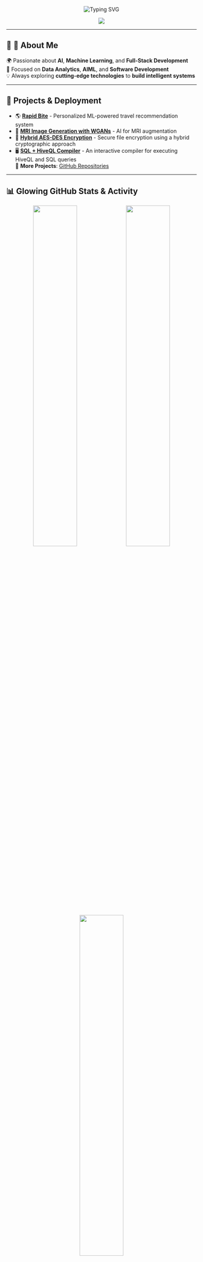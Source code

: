 <!-- Animated Gradient Background - Fixed -->
<p align="center">
  <img src="https://readme-typing-svg.demolab.com?font=Fira+Code&weight=600&size=30&pause=1000&color=FFD700&center=true&vCenter=true&width=1000&lines=Hey+There!+👋+Welcome+to+My+GitHub+Universe;AI+Enthusiast+🚀+|+ML+Practitioner+|+Full-Stack+Dev;Building+Smart+and+Intelligent+Systems;Lifelong+Learner+and+Tech+Explorer+🌍;Let's+Innovate+Together!+🔥" alt="Typing SVG" />
</p>


<!-- Fixed & Vibrant Header -->
<p align="center">
  <img src="https://capsule-render.vercel.app/api?type=waving&color=FF0080,8000FF,39FF14&height=250&section=header&text=🚀%20Amanulla%20Kesaratti!%20🚀&fontSize=45&fontColor=FFFFFF&animation=fadeIn&fontAlignY=40" />
</p>


---

## 🎨 **🌟 About Me**
🌍 Passionate about **AI**, **Machine Learning**, and **Full-Stack Development**  
🚀 Focused on **Data Analytics**, **AIML**, and **Software Development**  
💡 Always exploring **cutting-edge technologies** to **build intelligent systems**  

---

## 🚀 **Projects & Deployment**
- 🌎 **[Rapid Bite](https://github.com/amandk1991/Rapid-Bite)** - Personalized ML-powered travel recommendation system  
- 🧠 **[MRI Image Generation with WGANs](https://github.com/amandk1991/Brain-MRI-Augmentation-Using-GAN)** - AI for MRI augmentation  
- 🔐 **[Hybrid AES-DES Encryption](https://github.com/amandk1991/HYBRID-AES-DES-ENCRYPTION)** - Secure file encryption using a hybrid cryptographic approach
- 🖥️ **[SQL + HiveQL Compiler](https://bucolic-pegasus-7f35fb.netlify.app/)** - An interactive compiler for executing HiveQL and SQL queries  
🔗 **More Projects**: [GitHub Repositories](https://github.com/amandk1991?tab=repositories)


---
## 📊 **Glowing GitHub Stats & Activity**

<!-- GitHub Stats -->
<p align="center">
  <!-- GitHub Stats Card -->
  <img src="https://github-readme-stats.vercel.app/api?username=amandk1991&show_icons=true&theme=radical&hide_border=true&bg_color=000000&text_color=ffffff&title_color=FFD700&icon_color=FFDD00" width="48%" />
  
  <!-- GitHub Streak Stats (Shields.io) -->
  <img src="https://img.shields.io/endpoint?url=https://streak-stats.demolab.com/api/streak?user=amandk1991&theme=radical&hide_border=true&background=000000&ring=FFD700&fire=FFDD00&currStreakLabel=39FF14" width="48%" />

  <!-- Most Used Languages -->
  <img src="https://github-readme-stats.vercel.app/api/top-langs/?username=amandk1991&langs_count=8&layout=compact&theme=radical&hide_border=true&bg_color=000000&title_color=FFD700&text_color=FFFFFF" width="48%" />
</p>


---

## 🎭 **Activity Graph**
<p align="center">
  <img src="https://github-readme-activity-graph.vercel.app/graph?username=amandk1991&theme=react-dark&bg_color=000000&color=FFD700&line=FF00FF&point=39FF14&area=true&hide_border=true" width="100%" />
</p>

---


## 🎨 **🔗 Reach Out & Connect**
<p align="center">
  <a href="mailto:aman.at.job.02@gmail.com"><img src="https://img.shields.io/badge/Gmail-D14836?style=for-the-badge&logo=gmail&logoColor=white"></a>
  <a href="https://www.linkedin.com/in/amanulla-kesaratti-a4148923a/"><img src="https://img.shields.io/badge/LinkedIn-0077B5?style=for-the-badge&logo=linkedin&logoColor=white"></a>
</p>
